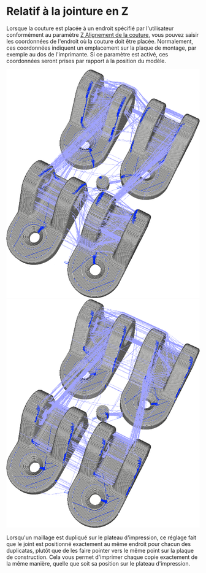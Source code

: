 Relatif à la jointure en Z
===

Lorsque la couture est placée à un endroit spécifié par l'utilisateur conformément au paramètre [Z Alignement de la couture](z_seam_type.md), vous pouvez saisir les coordonnées de l'endroit où la couture doit être placée. Normalement, ces coordonnées indiquent un emplacement sur la plaque de montage, par exemple au dos de l'imprimante. Si ce paramètre est activé, ces coordonnées seront prises par rapport à la position du modèle.

![Désactivé : Les coordonnées indiquent une position absolue au centre de la plaque de montage, de sorte que toutes les bandes bleues pointent vers le milieu](../../../articles/images/z_seam_relative_disabled.png)
![Activé : Les coordonnées sont relatives au modèle, donc chaque modèle aura les bandes bleues dans le même coin](../../../articles/images/z_seam_relative_enabled.png)

Lorsqu'un maillage est dupliqué sur le plateau d'impression, ce réglage fait que le joint est positionné exactement au même endroit pour chacun des duplicatas, plutôt que de les faire pointer vers le même point sur la plaque de construction. Cela vous permet d'imprimer chaque copie exactement de la même manière, quelle que soit sa position sur le plateau d'impression.
